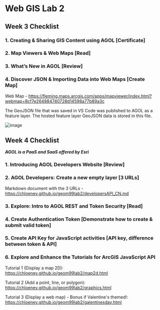 # Web GIS Lab 2

## Week 3 Checklist
### 1. Creating & Sharing GIS Content using AGOL [**Certificate**] 


### 2. Map Viewers & Web Maps [Read]


### 3. What’s New in AGOL [Review]


### 4. Discover JSON & Importing Data into Web Maps [**Create Map**]

Web Map - https://fleming.maps.arcgis.com/apps/mapviewer/index.html?webmap=8cf7e264884740728d14598a77b89a3c 

The GeoJSON file that was saved in VS Code was published to AGOL as a feature layer. The hosted feature layer GeoJSON data is stored in this file. 

![image](https://github.com/chloenev/geom99lab2/assets/146447252/4a9dd1ac-469e-4d51-b914-91f9e96f21e7)


## Week 4 Checklist
***AGOL is a PaaS and SaaS offered by Esri*** 

### 1. Introducing AGOL Developers Website [Review]


### 2. AGOL Developers: Create a new empty layer [**3 URLs**]

Markdown document with the 3 URLs - https://chloenev.github.io/geom99lab2/developersAPI_CN.md 

### 3. Explore: Intro to AGOL REST and Token Security [Read]


### 4. Create Authentication Token [**Demonstrate how to create & submit valid token**] 


### 5. Create API Key for JavaScript activities [**API key**, difference between token & API]


### 6. Explore and Enhance the Tutorials for ArcGIS JavaScript API 

   Tutorial 1 (Display a map 2D): https://chloenev.github.io/geom99lab2/map2d.html

   Tutorial 2 (Add a point, line, or polygon): https://chloenev.github.io/geom99lab2/graphics.html

   Tutorial 3 (Display a web map) - Bonus if Valentine's themed!: https://chloenev.github.io/geom99lab2/galentinesday.html 
